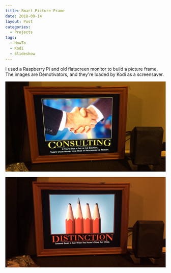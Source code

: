 ```yaml
---
title: Smart Picture Frame
date: 2018-09-14
layout: Post
categories:
  - Projects
tags:
  - HowTo
  - Kodi
  - Slideshow
---
```


I used a Raspberry Pi and old flatscreen monitor to build a picture frame. The images are Demotivators, and they're loaded by Kodi as a screensaver.

<!-- more -->

![Consulting](./IMG_2631.jpg)

![Distinction](./IMG_2630.jpg)
